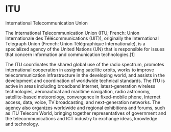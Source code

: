 # ITU


International Telecommunication Union

The International Telecommunication Union (ITU; French: Union
Internationale des Télécommunications (UIT)), originally the
International Telegraph Union (French: Union Télégraphique
Internationale), is a specialized agency of the United Nations (UN) that
is responsible for issues that concern information and communication
technologies.\[1\]

The ITU coordinates the shared global use of the radio spectrum,
promotes international cooperation in assigning satellite orbits, works
to improve telecommunication infrastructure in the developing world, and
assists in the development and coordination of worldwide technical
standards. The ITU is active in areas including broadband Internet,
latest-generation wireless technologies, aeronautical and maritime
navigation, radio astronomy, satellite-based meteorology, convergence in
fixed-mobile phone, Internet access, data, voice, TV broadcasting, and
next-generation networks. The agency also organizes worldwide and
regional exhibitions and forums, such as ITU Telecom World, bringing
together representatives of government and the telecommunications and
ICT industry to exchange ideas, knowledge and technology.

